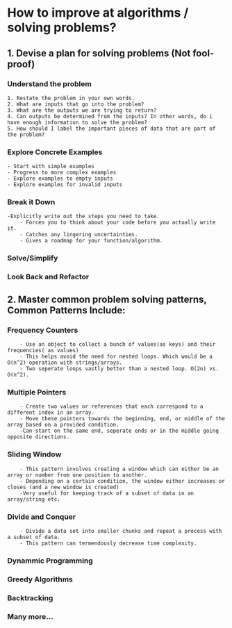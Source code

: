 # How to improve at algorithms / solving problems? 
 
## 1. Devise a plan for solving problems (Not fool-proof)

### Understand the problem
    1. Restate the problem in your own words.
    2. What are inputs that go into the problem?
    3. What are the outputs we are trying to return?
    4. Can outputs be determined from the inputs? In other words, do i have enough information to solve the problem?
    5. How should I label the important pieces of data that are part of the problem?

### Explore Concrete Examples
    - Start with simple examples
    - Progress to more complex examples
    - Explore examples to empty inputs
    - Explore examples for invalid inputs

### Break it Down
    -Explicitly write out the steps you need to take.
        - Forces you to think about your code before you actually write it. 
        - Catches any lingering uncertainties.
        - Gives a roadmap for your function/algorithm. 

### Solve/Simplify

### Look Back and Refactor

## 2. Master common problem solving patterns, Common Patterns Include:


### Frequency Counters
        - Use an object to collect a bunch of values(as keys) and their frequencies( as values)
        - This helps avoid the need for nested loops. Which would be a O(n^2) operation with strings/arrays.
        - Two seperate loops vastly better than a nested loop. O(2n) vs. O(n^2).
###  Multiple Pointers
        - Create two values or references that each correspond to a different index in an array.
        - Move these pointers towards the beginning, end, or middle of the array based on a provided condition.
        -Can start on the same end, seperate ends or in the middle going opposite directions. 
###  Sliding Window
        - This pattern involves creating a window which can either be an array or number from one position to another.
        - Depending on a certain condition, the window either increases or closes (and a new window is created)
        -Very useful for keeping track of a subset of data in an array/string etc.
###  Divide and Conquer
        - Divide a data set into smaller chunks and repeat a process with a subset of data.
        - This pattern can termendously decrease time complexity.
###  Dynammic Programming
###  Greedy Algorithms
###  Backtracking
###  Many more... 
